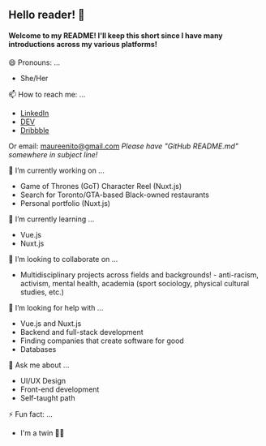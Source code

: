 ## Hello reader! 👋

<!--
**maureento8888/maureento8888** is a ✨ _special_ ✨ repository because its `README.md` (this file) appears on your GitHub profile. -->

#### Welcome to my README! I'll keep this short since I have many introductions across my various platforms!

😄 Pronouns: ...
- She/Her



📫 How to reach me: ...
- [LinkedIn](https://www.linkedin.com/in/maureento)
- [DEV](https://dev.to/maureento8888)
- [Dribbble](https://dribbble.com/maureen_to)

Or email: maureenito@gmail.com
*Please have "GitHub README.md" somewhere in subject line!*



🔭 I’m currently working on ...
- Game of Thrones (GoT) Character Reel (Nuxt.js)
- Search for Toronto/GTA-based Black-owned restaurants
- Personal portfolio (Nuxt.js)



🌱 I’m currently learning ...
- Vue.js
- Nuxt.js



👯 I’m looking to collaborate on ...
- Multidisciplinary projects across fields and backgrounds! - anti-racism, activism, mental health, academia (sport sociology, physical cultural studies, etc.)



🤔 I’m looking for help with ...
- Vue.js and Nuxt.js
- Backend and full-stack development
- Finding companies that create software for good
- Databases



💬 Ask me about ...
- UI/UX Design
- Front-end development
- Self-taught path



⚡ Fun fact: ...
- I'm a twin 👯‍♀️
